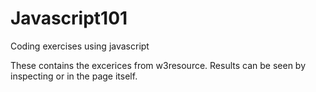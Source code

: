 # Javascript101
Coding exercises using javascript 

These contains the excerices from w3resource.
Results can be seen by inspecting or in the page itself.
